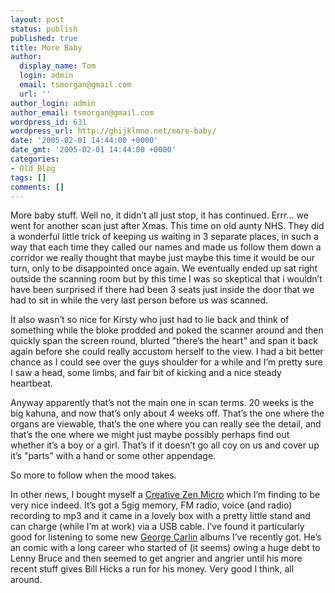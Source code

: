 ```yaml
---
layout: post
status: publish
published: true
title: More Baby
author:
  display_name: Tom
  login: admin
  email: tsmorgan@gmail.com
  url: ''
author_login: admin
author_email: tsmorgan@gmail.com
wordpress_id: 631
wordpress_url: http://ghijklmno.net/more-baby/
date: '2005-02-01 14:44:00 +0000'
date_gmt: '2005-02-01 14:44:00 +0000'
categories:
- Old Blog
tags: []
comments: []
---
```

<!-- more -->

<p>More baby stuff. Well no, it didn&#8217;t all just stop, it has continued. Errr... we went for another scan just after Xmas. This time on old aunty NHS. They did a wonderful little trick of keeping us waiting in 3 separate places, in such a way that each time they called our names and made us follow them down a corridor we really thought that maybe just maybe this time it would be our turn, only to be disappointed once again. We eventually ended up sat right outside the scanning room but by this time I was so skeptical that i wouldn&#8217;t have been surprised if there had been 3 seats just inside the door that we had to sit in while the very last person before us was scanned.</p>

<p>It also wasn&#8217;t so nice for Kirsty who just had to lie back and think of something while the bloke prodded and poked the scanner around and then quickly span the screen round, blurted "there&#8217;s the heart" and span it back again before she could really accustom herself to the view. I had a bit better chance as I could see over the guys shoulder for a while and I&#8217;m pretty sure I saw a head, some limbs, and fair bit of kicking and a nice steady heartbeat.</p>

<p>Anyway apparently that&#8217;s not the main one in scan terms. 20 weeks is the big kahuna, and now that&#8217;s only about 4 weeks off. That&#8217;s the one where the organs are viewable, that&#8217;s the one where you can really see the detail, and that&#8217;s the one where we might just maybe possibly perhaps find out whether it&#8217;s a boy or a girl. That&#8217;s if it doesn&#8217;t go all coy on us and cover up it&#8217;s "parts" with a hand or some other appendage.</p>

<p>So more to follow when the mood takes.</p>

<p>In other news, I bought myself a <a href="http://www.creative.com/products/product.asp?category=213&amp;subcategory=214&amp;product=10795">Creative Zen Micro</a> which I&#8217;m finding to be very nice indeed. It&#8217;s got a 5gig memory, FM radio, voice (and radio) recording to mp3 and it came in a lovely box with a pretty little stand and can charge (while I&#8217;m at work) via a USB cable. I&#8217;ve found it particularly good for listening to some new <a href="http://www.georgecarlin.com/">George Carlin</a> albums I&#8217;ve recently got. He&#8217;s an comic with a long career who started of (it seems) owing a huge debt to Lenny Bruce and then seemed to get angrier and angrier until his more recent stuff gives Bill Hicks a run for his money. Very good I think, all around.</p>

